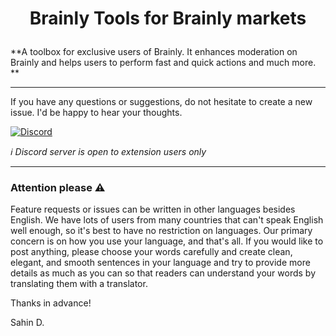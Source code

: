 # <p align="center">Brainly Tools for Brainly markets</p>

**A toolbox for exclusive users of Brainly. It enhances moderation on Brainly and helps
users to perform fast and quick actions and much more. **

---

If you have any questions or suggestions, do not hesitate to create a new issue.
I'd be happy to hear your thoughts.

[![Discord](https://discord.com/api/guilds/714178009489473597/widget.png?style=banner2)](https://discord.gg/GQ3WKe94KJ)

_ℹ Discord server is open to extension users only_

---

### Attention please :warning:

Feature requests or issues can be written in other languages besides
English. We have lots of users from many countries that can't speak
English well enough, so it's best to have no restriction on languages. Our
primary concern is on how you use your language, and that's all. If you would like to
post anything, please choose your words carefully and create clean, elegant,
and smooth sentences in your language and try to provide more details as much as
you can so that readers can understand your words by translating them with a translator.

Thanks in advance!

Sahin D.
